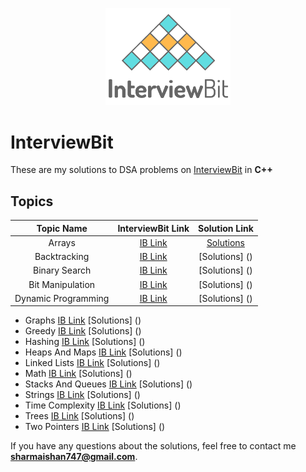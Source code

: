 <p align="center">
  <img src="iblogo.png" width = "200">
</p>

# InterviewBit

These are my solutions to DSA problems on [InterviewBit](https://interviewbit.com) in **C++**

## Topics

| Topic Name| InterviewBit Link| Solution Link|
|  :--------: |  :--------: | :--------: |
| Arrays | [IB Link](https://www.interviewbit.com/courses/programming/topics/time-complexity/) | [Solutions](www.github.com) |
| Backtracking | [IB Link](https://www.interviewbit.com/courses/programming/topics/backtracking/) | [Solutions] ()
| Binary Search | [IB Link](https://www.interviewbit.com/courses/programming/topics/binary-search/) | [Solutions] ()
| Bit Manipulation | [IB Link](https://www.interviewbit.com/courses/programming/topics/bit-manipulation/) | [Solutions] ()
| Dynamic Programming | [IB Link](https://www.interviewbit.com/courses/programming/topics/dynamic-programming/) | [Solutions] ()
* Graphs 				[IB Link](https://www.interviewbit.com/courses/programming/topics/graph-data-structure-algorithms/) [Solutions] ()
* Greedy 				[IB Link](https://www.interviewbit.com/courses/programming/topics/greedy-algorithm/) [Solutions] ()
* Hashing 				[IB Link](https://www.interviewbit.com/courses/programming/topics/hashing/) [Solutions] ()
* Heaps And Maps 		[IB Link](https://www.interviewbit.com/courses/programming/topics/heaps-and-maps/) [Solutions] ()
* Linked Lists 			[IB Link](https://www.interviewbit.com/courses/programming/topics/linked-lists/) [Solutions] ()
* Math 					[IB Link](https://www.interviewbit.com/courses/programming/topics/math/) [Solutions] ()
* Stacks And Queues 	[IB Link](https://www.interviewbit.com/courses/programming/topics/stacks-and-queues/) [Solutions] ()
* Strings 				[IB Link](https://www.interviewbit.com/courses/programming/topics/strings/) [Solutions] ()
* Time Complexity 		[IB Link](https://www.interviewbit.com/courses/programming/topics/time-complexity/) [Solutions] ()
* Trees 				[IB Link](https://www.interviewbit.com/courses/programming/topics/tree-data-structure/) [Solutions] ()
* Two Pointers 			[IB Link](https://www.interviewbit.com/courses/programming/topics/two-pointers/) [Solutions] ()

If you have any questions about the solutions, feel free to contact me **sharmaishan747@gmail.com**.
